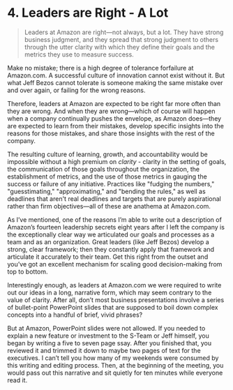 # 4. Leaders are Right - A Lot

> Leaders at Amazon are right—not always, but a lot. They have strong business judgment, and they spread that strong judgment  to others through the utter clarity with which they define their goals and the metrics they use to measure success.

Make no mistake;  there is a high degree of tolerance forfailure at Amazon.com. A successful culture of innovation cannot exist without it. But what Jeff  Bezos cannot tolerate is someone making the same mistake over and over again, or failing for the wrong reasons.

Therefore,  leaders at  Amazon are expected to be right far more often than they are wrong.  And when they are wrong—which of course will happen when a company continually pushes the envelope, as Amazon does—they are expected to learn from their mistakes, develop specific insights into the reasons for those mistakes, and share those insights with the rest of the company.

The resulting culture of learning, growth, and accountability would be impossible without a high premium on *clarity* - clarity in the setting of goals,  the communication of those goals throughout the organization, the establishment of metrics, and the use of those metrics in gauging the success or failure  of any initiative. Practices like "fudging the numbers," "guesstimating," "approximating,"  and  "bending the rules," as well as deadlines that aren't real deadlines and targets  that  are  purely  aspirational  rather  than  firm  objectives—all of these are anathema at Amazon.com.

As I’ve mentioned, one of the reasons I’m able to write out a description of Amazon’s fourteen leadership secrets eight years after I left the company is the exceptionally clear way we articulated our goals and processes as a team and as an organization. Great leaders (like Jeff Bezos) develop a  strong,  clear framework; then they constantly apply that framework and articulate it accurately to their team. Get this right from the outset and you’ve got an excellent mechanism for scaling good decision-making from top to bottom. 

Interestingly enough, as leaders at Amazon.com we were required  to  write out our ideas in a long, narrative form, which may seem contrary to the  value of clarity.  After all, don’t most business presentations involve a series of bullet-point PowerPoint slides that are supposed to boil down complex concepts into a handful of brief, vivid phrases?

But at Amazon, PowerPoint slides were not allowed. If you needed to explain a new feature or investment to the S-Team or Jeff himself, you began by  writing a five to seven page ssay. After you finished that, you reviewed it and trimmed it down to maybe two pages of text for the executives. I can’t tell you how many of my weekends were consumed by this writing and editing process. Then, at the beginning of the meeting, you would pass out this narrative and sit quietly for ten minutes while everyone read it.